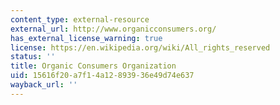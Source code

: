 ```yaml
---
content_type: external-resource
external_url: http://www.organicconsumers.org/
has_external_license_warning: true
license: https://en.wikipedia.org/wiki/All_rights_reserved
status: ''
title: Organic Consumers Organization
uid: 15616f20-a7f1-4a12-8939-36e49d74e637
wayback_url: ''
---
```

